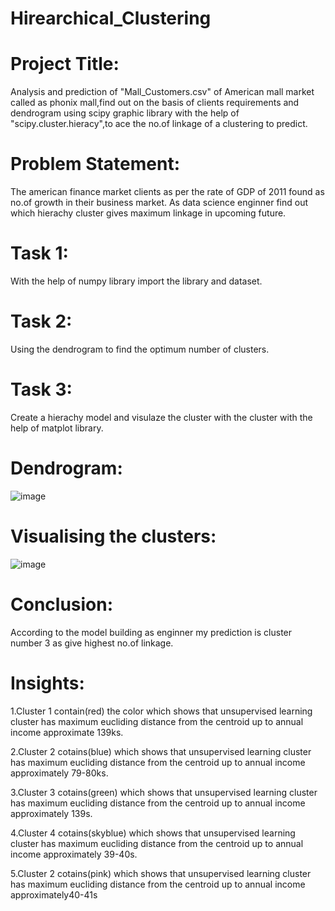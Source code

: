 # Hirearchical_Clustering

# Project Title:
Analysis and prediction of "Mall_Customers.csv" of American mall market called as phonix mall,find out on the basis of clients requirements and dendrogram using scipy graphic library with the help of "scipy.cluster.hieracy",to ace the no.of linkage of a clustering to predict.

# Problem Statement:
The american finance market clients as per the rate of GDP of 2011 found as no.of growth in their business market.
As data science enginner find out which hierachy cluster gives maximum linkage in upcoming future.

# Task 1:
With the help of numpy library import the library and dataset.

# Task 2:
Using the dendrogram to find the optimum number of clusters.

# Task 3:
Create a hierachy model and visulaze the cluster with the cluster with the help of matplot library.

# Dendrogram:
![image](https://github.com/keerthigoud163/Hirearchical_Clustering/assets/143246784/cfa9cb2b-b892-4f26-81b3-c4fb18b0cf43)

# Visualising the clusters:
![image](https://github.com/keerthigoud163/Hirearchical_Clustering/assets/143246784/7fe5c4ba-e64a-4136-abf2-5317e4f3fbc8)

# Conclusion:
According to the model building as enginner my prediction is cluster number 3 as give highest no.of linkage.

# Insights:
1.Cluster 1 contain(red) the color which shows that unsupervised learning cluster has maximum eucliding distance from the centroid up to annual income approximate 139ks.

2.Cluster 2 cotains(blue) which shows that unsupervised learning cluster has maximum eucliding distance from the centroid up to annual income approximately 79-80ks.

3.Cluster 3 cotains(green) which shows that unsupervised learning cluster has maximum eucliding distance from the centroid up to annual income approximately 139s.

4.Cluster 4 cotains(skyblue) which shows that unsupervised learning cluster has maximum eucliding distance from the centroid up to annual income approximately 39-40s.

5.Cluster 2 cotains(pink) which shows that unsupervised learning cluster has maximum eucliding distance from the centroid up to annual income approximately40-41s


